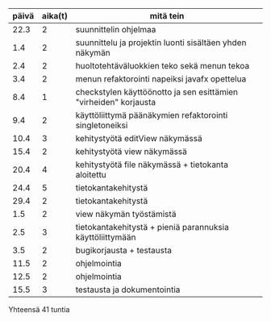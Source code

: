 |päivä|aika(t)|mitä tein|
|-----|----|---------|
|22.3|2|suunnittelin ohjelmaa|
|1.4|2|suunnittelu ja projektin luonti sisältäen yhden näkymän|
|2.4|2|huoltotehtäväluokkien teko sekä menun tekoa|
|3.4|2|menun refaktorointi napeiksi javafx opettelua|
|8.4|1|checkstylen käyttöönotto ja sen esittämien "virheiden" korjausta|
|9.4|2|käyttöliittymä päänäkymien refaktorointi singletoneiksi
|10.4|3|kehitystyötä editView näkymässä|
|15.4|2|kehitystyötä view näkymässä|
|20.4|4|kehitystyötä file näkymässä + tietokanta aloitettu|
|24.4|5|tietokantakehitystä|
|29.4|2|tietokantakehitystä|
|1.5|2|view näkymän työstämistä|
|2.5|3|tietokantakehitystä + pieniä parannuksia käyttöliittymään|
|3.5|2|bugikorjausta + testausta|
|11.5|2|ohjelmointia|
|12.5|2|ohjelmointia|
|15.5|3|testausta ja dokumentointia|

Yhteensä 41 tuntia
